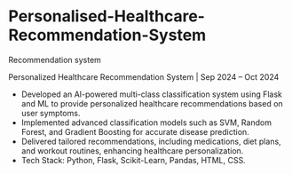 # Personalised-Healthcare-Recommendation-System
Recommendation system

Personalized Healthcare Recommendation System | Sep 2024 – Oct 2024
- Developed an AI-powered multi-class classification system using Flask and ML to provide personalized healthcare recommendations based on user symptoms.
- Implemented advanced classification models such as SVM, Random Forest, and Gradient Boosting for accurate disease prediction.
- Delivered tailored recommendations, including medications, diet plans, and workout routines, enhancing healthcare personalization.
- Tech Stack: Python, Flask, Scikit-Learn, Pandas, HTML, CSS.

